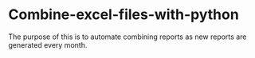 # Combine-excel-files-with-python
The purpose of this is to automate combining reports as new reports are generated every month.
